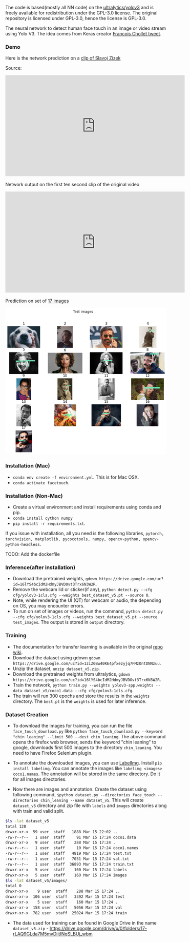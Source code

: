 The code is based(mostly all NN code) on the [ultralytics/yolov3](https://github.com/ultralytics/yolov3)
and is freely available for redistribution under the GPL-3.0 license. The original repository is licensed
under GPL-3.0, hence the license is GPL-3.0.


The neural network to detect human face touch in an image or video stream using Yolo V3.
The idea comes from Keras creator [Francois Chollet tweet](https://twitter.com/fchollet/status/1234883862385156098?s=21).

### Demo

Here is the network prediction on a [clip of Slavoj Zizek](demo_videos/slavoj_zizek_touches_his_face.mp4)

Source:
<iframe width="560" height="315" src="https://www.youtube.com/embed/YvJocp4Ovzg" frameborder="0" allow="accelerometer; autoplay; encrypted-media; gyroscope; picture-in-picture" allowfullscreen></iframe>


Network output on the first ten second clip of the original video

<iframe width="560" height="315" src="https://www.youtube.com/embed/n44WsmRiAvY" frameborder="0" allow="accelerometer; autoplay; encrypted-media; gyroscope; picture-in-picture" allowfullscreen></iframe>

Prediction on set of [17 images](demo_images)

<img src="test_images.png">

### Installation (Mac)
- `conda env create -f environment.yml`. This is for Mac OSX.
- `conda activate facetouch`.

### Installation (Non-Mac)

- Create a virtual environment and install requirements using conda and pip.
- `conda install cython numpy`
- `pip install -r requirements.txt`.

If you issue with installation, all you need is the following libraries,
`pytorch, torchvision, matplotlib, pycocotools, numpy, opencv-python, opencv-python-headless`.

TODO: Add the dockerfile


### Inference(after installation)

- Download the pretrained weights, `gdown https://drive.google.com/uc?id=16lYS4bcIdM2HdmyJBVDOvt3Trx6N3W2R`.
- Remove the webcam lid or sticker(if any),
`python detect.py --cfg cfg/yolov3-1cls.cfg --weights best_dataset_v5.pt --source 0`.
- Note, while rendering the UI (QT) for webcam or audio, the depending on OS, you may encounter errors.
- To run on set of images or videos, run the command,
`python detect.py --cfg cfg/yolov3-1cls.cfg --weights best_dataset_v5.pt --source test_images`.
The output is stored in `output` directory.


### Training

- The documentation for transfer learning is available in the original [repo wiki](https://github.com/ultralytics/yolov3/wiki/Example:-Transfer-Learning).
- Download the dataset using gdown `gdown https://drive.google.com/uc?id=1ziZ0Bw40KE4pfxezyjq7FMzOntDNNzuu`.
- Unzip the dataset, `unzip dataset_v5.zip`.
- Download the pretrained weights from ultralytics, `gdown https://drive.google.com/uc?id=16lYS4bcIdM2HdmyJBVDOvt3Trx6N3W2R`.
- Train the network, `python train.py --weights yolov3-spp.weights --data dataset_v5/coco1.data --cfg cfg/yolov3-1cls.cfg`.
- The train will run 300 epochs and store the results in the `weights` directory.
The `best.pt` is the `weights` is used for later inference.


### Dataset Creation

- To download the images for training, you can run the file `face_touch_download.py` like
`python face_touch_download.py --keyword "chin leaning" --limit 500 --dest chin_leaning`.
The above command opens the firefox web browser, sends the keyword "chin leaning"
to google, downloads first 500 images to the directory `chin_leaning`.
You need to have Firefox Selenium plugin.

- To annotate the downloaded images, you can use [LabelImg](https://github.com/tzutalin/labelImg).
Install `pip install labelimg`. You can annotate the images like `labelimg <images> coco1.names`.
The annotation will be stored in the same directory. Do it for all images directories.

- Now there are images and annotation. Create the dataset using following command,
`$python dataset.py --directories face_touch --directories chin_leaning --name dataset_v5`.
This will create `dataset_v5` directory and zip file with `labels` and `images` directories along with train and valid split.

```bash
$ls -lat dataset_v5
total 128
drwxr-xr-x  59 user  staff   1888 Mar 15 22:02 ..
-rw-r--r--   1 user  staff     91 Mar 15 17:24 coco1.data
drwxr-xr-x   9 user  staff    288 Mar 15 17:24 .
-rw-r--r--   1 user  staff     10 Mar 15 17:24 coco1.names
-rw-r--r--   1 user  staff   4819 Mar 15 17:24 test.txt
-rw-r--r--   1 user  staff   7051 Mar 15 17:24 val.txt
-rw-r--r--   1 user  staff  36893 Mar 15 17:24 train.txt
drwxr-xr-x   5 user  staff    160 Mar 15 17:24 labels
drwxr-xr-x   5 user  staff    160 Mar 15 17:24 images
$ls -lat dataset_v5/images/
total 0
drwxr-xr-x    9 user  staff    288 Mar 15 17:24 ..
drwxr-xr-x  106 user  staff   3392 Mar 15 17:24 test
drwxr-xr-x    5 user  staff    160 Mar 15 17:24 .
drwxr-xr-x  158 user  staff   5056 Mar 15 17:24 val
drwxr-xr-x  782 user  staff  25024 Mar 15 17:24 train
```

- The data used for training can be found in Google Drive in the name
`dataset_v5.zip` - https://drive.google.com/drive/u/0/folders/17-rLAQ9GLda7M5mvDiitINqSLBUj_wbm
